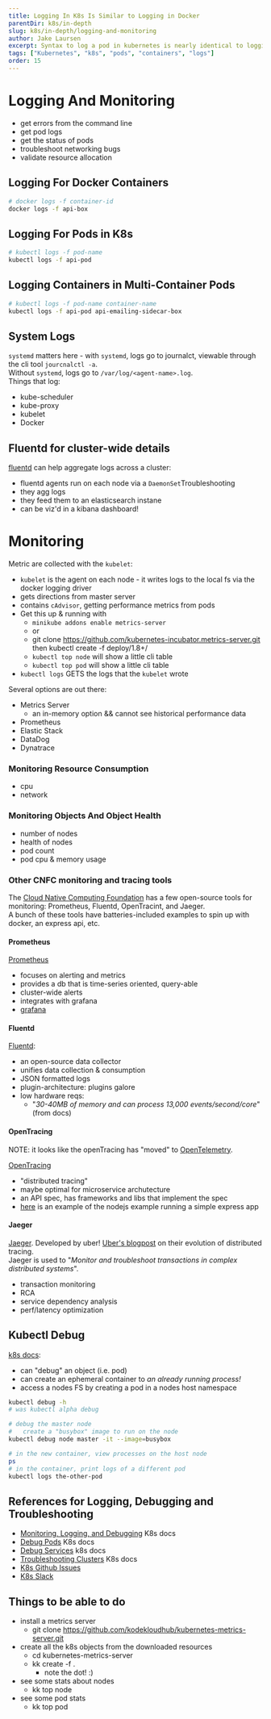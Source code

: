 ```yaml
---
title: Logging In K8s Is Similar to Logging in Docker
parentDir: k8s/in-depth
slug: k8s/in-depth/logging-and-monitoring
author: Jake Laursen
excerpt: Syntax to log a pod in kubernetes is nearly identical to logging with docker
tags: ["Kubernetes", "k8s", "pods", "containers", "logs"]
order: 15
---
```


# Logging And Monitoring
- get errors from the command line
- get pod logs
- get the status of pods
- troubleshoot networking bugs
- validate resource allocation

## Logging For Docker Containers
```bash
# docker logs -f container-id
docker logs -f api-box
```

## Logging For Pods in K8s
```bash
# kubectl logs -f pod-name
kubectl logs -f api-pod
```

## Logging Containers in Multi-Container Pods
```bash
# kubectl logs -f pod-name container-name
kubectl logs -f api-pod api-emailing-sidecar-box
```

## System Logs
`systemd` matters here - with `systemd`, logs go to journalct, viewable through the cli tool `jourcnalctl -a`.  
Without `systemd`, logs go to `/var/log/<agent-name>.log`.  
Things that log:
- kube-scheduler
- kube-proxy
- kubelet
- Docker

## Fluentd for cluster-wide details
[fluentd](https://kubernetes.io/docs/concepts/cluster-administration/logging/) can help aggregate logs across a cluster:
- fluentd agents run on each node via a `DaemonSet`Troubleshooting
- they agg logs
- they feed them to an elasticsearch instane 
- can be viz'd in a kibana dashboard!

# Monitoring
Metric are collected with the `kubelet`:
- `kubelet` is the agent on each node - it writes logs to the local fs via the docker logging driver
- gets directions from master server
- contains `cAdvisor`, getting performance metrics from pods
- Get this up & running with
  - `minikube addons enable metrics-server`
  - or
  - git clone https://github.com/kubernetes-incubator.metrics-server.git then kubectl create -f deploy/1.8+/
  - `kubectl top node` will show a little cli table
  - `kubectl top pod` will show a little cli table
- `kubectl logs` GETS the logs that the `kubelet` wrote

Several options are out there:
- Metrics Server
  - an in-memory option && cannot see historical performance data
- Prometheus
- Elastic Stack
- DataDog
- Dynatrace
### Monitoring Resource Consumption
- cpu
- network
### Monitoring Objects And Object Health
- number of nodes
- health of nodes
- pod count
- pod cpu & memory usage

### Other CNFC monitoring and tracing tools
The [Cloud Native Computing Foundation](https://www.cncf.io) has a few open-source tools for monitoring: Prometheus, Fluentd, OpenTracint, and Jaeger.  
A bunch of these tools have batteries-included examples to spin up with docker, an express api, etc.
#### Prometheus
[Prometheus](https://prometheus.io)
- focuses on alerting and metrics
- provides a db that is time-series oriented, query-able
- cluster-wide alerts
- integrates with grafana
- [grafana](https://github.com/grafana/grafana)

#### Fluentd
[Fluentd](https://www.fluentd.org):
- an open-source data collector
- unifies data collection & consumption
- JSON formatted logs
- plugin-architecture: plugins galore
- low hardware reqs:
  - "_30-40MB of memory and can process 13,000 events/second/core_" (from docs)

#### OpenTracing
NOTE: it looks like the openTracing has "moved" to [OpenTelemetry](https://github.com/open-telemetry).  

[OpenTracing](https://opentracing.io)
- "distributed tracing"
- maybe optimal for microservice archutecture
- an API spec, has frameworks and libs that implement the spec
- [here](https://opentelemetry.io/docs/instrumentation/js/getting-started/nodejs/) is an example of the nodejs example running a simple express app

#### Jaeger
[Jaeger](https://www.jaegertracing.io). Developed by uber! 
[Uber's blogpost](https://www.uber.com/blog/distributed-tracing/) on their evolution of distributed tracing.  
Jaeger is used to "_Monitor and troubleshoot transactions in complex distributed systems_".  
- transaction monitoring
- RCA
- service dependency analysis
- perf/latency optimization


## Kubectl Debug
[k8s docs](https://kubernetes.io/docs/reference/generated/kubectl/kubectl-commands#debug):
- can "debug" an object (i.e. pod)
- can create an ephemeral container to _an already running process!_
- access a nodes FS by creating a pod in a nodes host namespace

```bash
kubectl debug -h
# was kubectl alpha debug

# debug the master node
#   create a "busybox" image to run on the node
kubectl debug node master -it --image=busybox

# in the new container, view processes on the host node
ps
# in the container, print logs of a different pod
kubectl logs the-other-pod
```

## References for Logging, Debugging and Troubleshooting
- [Monitoring, Logging, and Debugging](https://kubernetes.io/docs/tasks/debug/) K8s docs
- [Debug Pods](https://kubernetes.io/docs/tasks/debug/debug-application/debug-pods/) K8s docs
- [Debug Services](https://kubernetes.io/docs/tasks/debug/debug-application/debug-service/) k8s docs
- [Troubleshooting Clusters](https://kubernetes.io/docs/tasks/debug/debug-cluster/) K8s docs
- [K8s Github Issues](https://github.com/kubernetes/kubernetes/issues)  
- [K8s Slack](https://kubernetes.slack.com)

## Things to be able to do
- install a metrics server
  - git clone https://github.com/kodekloudhub/kubernetes-metrics-server.git
- create all the k8s objects from the downloaded resources
  - cd kubernetes-metrics-server
  - kk create -f .
    - note the dot! :) 
- see some stats about nodes
  - kk top node
- see some pod stats 
  - kk top pod
